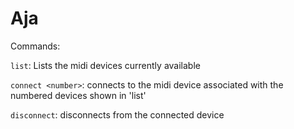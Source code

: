 # Aja

Commands:

`list`: Lists the midi devices currently available

`connect <number>`: connects to the midi device associated with the numbered devices shown in 'list'

`disconnect`: disconnects from the connected device